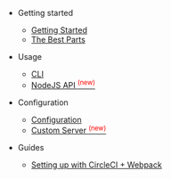 * Getting started
  * [Getting Started](README.md)
  * [The Best Parts](getting-started/the-best-parts.md)

* Usage
  * [CLI](apis/cli.md)
  * [NodeJS API <sup style="color:red">(new)<sup>](apis/nodejs.md)

* Configuration
  * [Configuration](configuration/configuration.md)
  * [Custom Server <sup style="color:red">(new)<sup>](configuration/custom-server.md)

* Guides
  * [Setting up with CircleCI + Webpack](guides/circleci-webpack.md)
